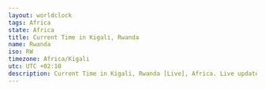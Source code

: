 ```yaml
---
layout: worldclock
tags: Africa
state: Africa
title: Current Time in Kigali, Rwanda
name: Rwanda
iso: RW
timezone: Africa/Kigali
utc: UTC +02:10
description: Current Time in Kigali, Rwanda [Live], Africa. Live update now time in Kigali, timezone Africa/Kigali, UTC +02:10, Country ISO code & Current Local Time.
---
```


